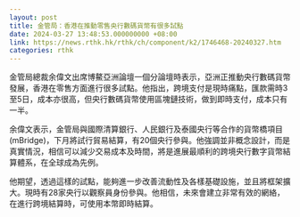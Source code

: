 ```yaml
---
layout: post
title: 金管局：香港在推動零售央行數碼貨幣有很多試點
date: 2024-03-27 13:48:53.000000000 +08:00
link: https://news.rthk.hk/rthk/ch/component/k2/1746468-20240327.htm
categories: rthk
---
```


金管局總裁余偉文出席博鰲亞洲論壇一個分論壇時表示，亞洲正推動央行數碼貨幣發展，香港在零售方面進行很多試點。他指出，跨境支付是現時痛點，匯款需時3至5日，成本亦很高，但央行數碼貨幣使用區塊鏈技術，做到即時支付，成本只有一半。

余偉文表示，金管局與國際清算銀行、人民銀行及泰國央行等合作的貨幣橋項目(mBridge)，下月將試行貿易結算，有20個央行參與。他強調並非概念設計，而是真實情況，相信可以減少交易成本及時間，將是進展最順利的跨境央行數字貨幣結算體系，在全球成為先例。

他期望，透過這樣的試點，能夠進一步改善流動性及各樣基礎設施，並且將框架擴大。現時有28家央行以觀察員身份參與。他相信，未來會建立非常有效的網絡，在進行跨境結算時，可使用本幣即時結算。
